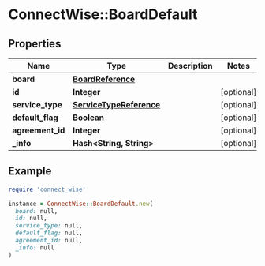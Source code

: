 # ConnectWise::BoardDefault

## Properties

| Name | Type | Description | Notes |
| ---- | ---- | ----------- | ----- |
| **board** | [**BoardReference**](BoardReference.md) |  |  |
| **id** | **Integer** |  | [optional] |
| **service_type** | [**ServiceTypeReference**](ServiceTypeReference.md) |  | [optional] |
| **default_flag** | **Boolean** |  | [optional] |
| **agreement_id** | **Integer** |  | [optional] |
| **_info** | **Hash&lt;String, String&gt;** |  | [optional] |

## Example

```ruby
require 'connect_wise'

instance = ConnectWise::BoardDefault.new(
  board: null,
  id: null,
  service_type: null,
  default_flag: null,
  agreement_id: null,
  _info: null
)
```

